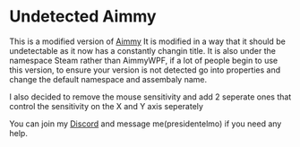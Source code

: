 # Undetected Aimmy

This is a modified version of [Aimmy](https://github.com/Babyhamsta/Aimmy)
It is modified in a way that it should be undetectable as it now has a constantly changin title.
It is also under the namespace Steam rather than AimmyWPF, if a lot of people begin to use this version, to ensure your version is not detected go into properties and change the default namespace and assembaly name.

I also decided to remove the mouse sensitivity and add 2 seperate ones that control the sensitivity on the X and Y axis seperately

You can join my [Discord](https://discord.gg/MpSKK9epc7) and message me(presidentelmo) if you need any help.
